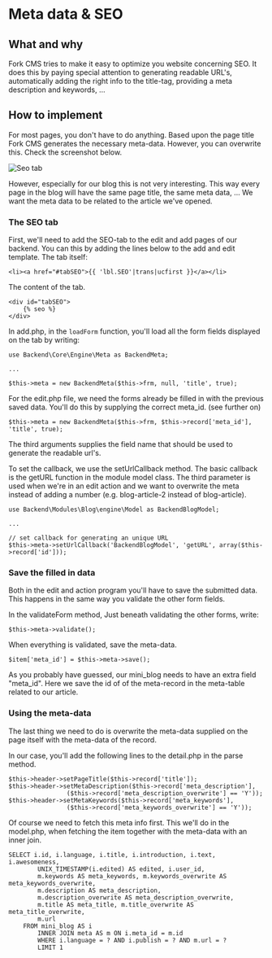 # Meta data & SEO

## What and why

Fork CMS tries to make it easy to optimize you website concerning SEO. It does this by paying special attention to generating readable URL's, automatically adding the right info to the title-tag, providing a meta description and keywords, ...

## How to implement

For most pages, you don't have to do anything. Based upon the page title Fork CMS generates the necessary meta-data. However, you can overwrite this. Check the screenshot below.

![Seo tab](https://github.com/forkcms/documentation/raw/master/05.%20module%20guide/assets/meta.png)

However, especially for our blog this is not very interesting. This way every page in the blog will have the same page title, the same meta data, ... We want the meta data to be related to the article we've opened.

### The SEO tab

First, we'll need to add the SEO-tab to the edit and add pages of our backend. You can this by adding the lines below to the add and edit template.
The tab itself:

```
<li><a href="#tabSEO">{{ 'lbl.SEO'|trans|ucfirst }}</a></li>
```

The content of the tab.

```
<div id="tabSEO">
    {% seo %}
</div>
```

In add.php, in the `loadForm` function, you'll load all the form fields displayed on the tab by writing:

```
use Backend\Core\Engine\Meta as BackendMeta;

...

$this->meta = new BackendMeta($this->frm, null, 'title', true);
```

For the edit.php file, we need the forms already be filled in with the previous saved data. You'll do this by supplying the correct meta_id. (see further on)

```
$this->meta = new BackendMeta($this->frm, $this->record['meta_id'], 'title', true);
```

The third arguments supplies the field name that should be used to generate the readable url's.

To set the callback, we use the setUrlCallback method. The basic callback is the getURL function in the module model class. The third parameter is used when we're in an edit action and we want to overwrite the meta instead of adding a number (e.g. blog-article-2 instead of blog-article).

```
use Backend\Modules\Blog\engine\Model as BackendBlogModel;

...

// set callback for generating an unique URL
$this->meta->setUrlCallback('BackendBlogModel', 'getURL', array($this->record['id']));
```

### Save the filled in data

Both in the edit and action program you'll have to save the submitted data. This happens in the same way you validate the other form fields.

In the validateForm method, Just beneath validating the other forms, write:

```
$this->meta->validate();
```

When everything is validated, save the meta-data.

```
$item['meta_id'] = $this->meta->save();
```

As you probably have guessed, our mini_blog needs to have an extra field "meta_id". Here we save the id of of the meta-record in the meta-table related to our article.

### Using the meta-data

The last thing we need to do is overwrite the meta-data supplied on the page itself with the meta-data of the record.

In our case, you'll add the following lines to the detail.php in the parse method.

```
$this->header->setPageTitle($this->record['title']);
$this->header->setMetaDescription($this->record['meta_description'],
				($this->record['meta_description_overwrite'] == 'Y'));
$this->header->setMetaKeywords($this->record['meta_keywords'],
				($this->record['meta_keywords_overwrite'] == 'Y'));
```

Of course we need to fetch this meta info first. This we'll do in the model.php, when fetching the item together with the meta-data with an inner join.

```
SELECT i.id, i.language, i.title, i.introduction, i.text, i.awesomeness,
		UNIX_TIMESTAMP(i.edited) AS edited, i.user_id,
		m.keywords AS meta_keywords, m.keywords_overwrite AS meta_keywords_overwrite,
		m.description AS meta_description,
		m.description_overwrite AS meta_description_overwrite,
		m.title AS meta_title, m.title_overwrite AS meta_title_overwrite,
		m.url
	FROM mini_blog AS i
		INNER JOIN meta AS m ON i.meta_id = m.id
		WHERE i.language = ? AND i.publish = ? AND m.url = ?
		LIMIT 1
```
